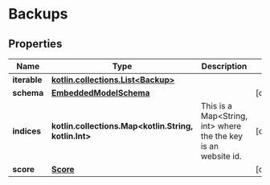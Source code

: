 
# Backups

## Properties
Name | Type | Description | Notes
------------ | ------------- | ------------- | -------------
**iterable** | [**kotlin.collections.List&lt;Backup&gt;**](Backup) |  | 
**schema** | [**EmbeddedModelSchema**](EmbeddedModelSchema) |  |  [optional]
**indices** | **kotlin.collections.Map&lt;kotlin.String, kotlin.Int&gt;** | This is a Map&lt;String, int&gt; where the the key is an website id. |  [optional]
**score** | [**Score**](Score) |  |  [optional]



